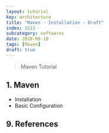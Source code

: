 ```yaml
---
layout: tutorial
key: architecture
title: "Maven - Installation - Draft"
index: 3213
subcategory: softwares
date: 2018-08-10
tags: [Maven]
draft: true
---
```


> Maven Tutorial

## 1. Maven
* Installation
* Basic Configuration


## 9. References
